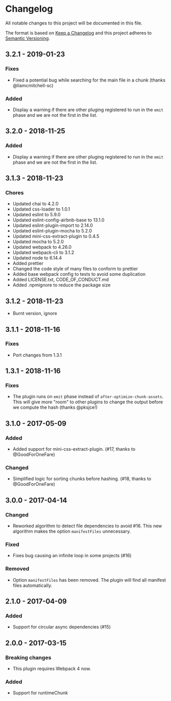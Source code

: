 # Changelog
All notable changes to this project will be documented in this file.

The format is based on [Keep a Changelog](http://keepachangelog.com/en/1.0.0/)
and this project adheres to [Semantic Versioning](http://semver.org/spec/v2.0.0.html).

## 3.2.1 - 2019-01-23

### Fixes

- Fixed a potential bug while searching for the main file in a chunk (thanks @liamcmitchell-sc)

### Added

- Display a warning if there are other pluging registered to run in the `emit` phase
  and we are not the first in the list.

## 3.2.0 - 2018-11-25

### Added

- Display a warning if there are other pluging registered to run in the `emit` phase
  and we are not the first in the list.

## 3.1.3 - 2018-11-23

### Chores

- Updated chai to 4.2.0
- Updated css-loader to 1.0.1
- Updated eslint to 5.9.0
- Updated eslint-config-airbnb-base to 13.1.0
- Updated eslint-plugin-import to 2.14.0
- Updated eslint-plugin-mocha to 5.2.0
- Updated mini-css-extract-plugin to 0.4.5
- Updated mocha to 5.2.0
- Updated webpack to 4.26.0
- Updated webpack-cli to 3.1.2
- Updated node to 6.14.4
- Added prettier
- Changed the code style of many files to conform to prettier
- Added base webpack config to tests to avoid some duplication
- Added LICENSE.txt, CODE_OF_CONDUCT.md
- Added .npmignore to reduce the package size

## 3.1.2 - 2018-11-23

- Burnt version, ignore

## 3.1.1 - 2018-11-16

### Fixes

 - Port changes from 1.3.1

## 1.3.1 - 2018-11-16

### Fixes

 - The plugin runs on `emit` phase instead of `after-optimize-chunk-assets`. This will give more
   "room" to other plugins to change the output before we compute the hash (thanks @pksjce!)

## 3.1.0 - 2017-05-09

### Added
 - Added support for mini-css-extract-plugin. (#17, thanks to @GoodForOneFare)

### Changed
 - Simplified logic for sorting chunks before hashing. (#18, thanks to @GoodForOneFare)


## 3.0.0 - 2017-04-14

### Changed
 - Reworked algorithm to detect file dependencies to avoid #16. This new algorithm makes the option
  `manifestFiles` unnecessary.

### Fixed
 - Fixes bug causing an infinite loop in some projects (#16)

### Removed
 - Option `manifestFiles` has been removed. The plugin will find all manifest files automatically.


## 2.1.0 - 2017-04-09

### Added
 - Support for circular async dependencies (#15)


## 2.0.0 - 2017-03-15

### Breaking changes
- This plugin requires Webpack 4 now.

### Added
- Support for runtimeChunk